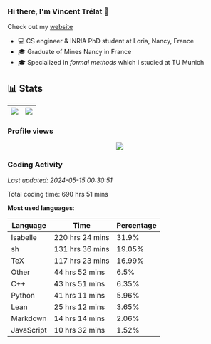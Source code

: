 ### Hi there, I'm Vincent Trélat 👋

Check out my [website](https://vtrelat.github.io)

-   💻 CS engineer & INRIA PhD student at Loria, Nancy, France
-   🎓 Graduate of Mines Nancy in France
-   🎓 Specialized in _formal methods_ which I studied at TU Munich

## 📊 **Stats**

| <img align="center" src="https://readme-stats.clckblog.space/api?username=VTrelat&show_icons=true&include_all_commits=true&theme=tokyonight&hide_border=true" /> | <img align="center" src="https://readme-stats.clckblog.space/api/top-langs/?username=VTrelat&layout=compact&theme=tokyonight&hide_border=true" /> |
| ---------------------------------------------------------------------------------------------------------------------------------------------------------------- | ------------------------------------------------------------------------------------------------------------------------------------------------- |

### Profile views

<p align="center">
 <img src="https://profile-counter.glitch.me/VTrelat/count.svg" />
</p>

<!--automations-->
### Coding Activity
_Last updated: 2024-05-15 00:30:51_

Total coding time: 690 hrs 51 mins

**Most used languages**:

| Language | Time | Percentage |
| ------------- | ------------- | ------------- |
| Isabelle | 220 hrs 24 mins | 31.9% |
| sh | 131 hrs 36 mins | 19.05% |
| TeX | 117 hrs 23 mins | 16.99% |
| Other | 44 hrs 52 mins | 6.5% |
| C++ | 43 hrs 51 mins | 6.35% |
| Python | 41 hrs 11 mins | 5.96% |
| Lean | 25 hrs 12 mins | 3.65% |
| Markdown | 14 hrs 14 mins | 2.06% |
| JavaScript | 10 hrs 32 mins | 1.52% |

